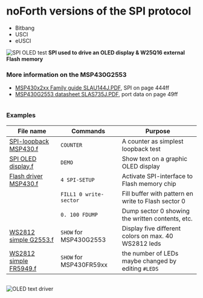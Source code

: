 # noForth versions of the SPI protocol

- Bitbang
- USCI
- eUSCI

![SPI OLED test](https://user-images.githubusercontent.com/11397265/120072220-fbf7a080-c092-11eb-9faf-abe96bc6d1c5.jpg)
****SPI used to drive an OLED display & W25Q16 external Flash memory****

### More information on the MSP430G2553

- [MSP430x2xx Family guide SLAU144J.PDF](https://www.ti.com/lit/ug/slau144j/slau144j.pdf), SPI on page 444ff  
- [MSP430G2553 datasheet SLAS735J.PDF](https://www.ti.com/lit/ds/symlink/msp430g2553.pdf), port data on page 49ff  

```
```

### Examples

| File name | Commands | Purpose |  
| ------------------- | ------------------- | ---------------------- |
| [SPI-loopback MSP430.f](https://github.com/embeddingforth/Communication-protocols/blob/main/SPI/MSP430/noForth/SPI-loopback%20msp430.F)  | `COUNTER` | A counter as simplest loopback test |
| [SPI OLED display.f](https://github.com/embeddingforth/Communication-protocols/blob/main/SPI/MSP430/noForth/SPI%20OLED%20display.f)     | `DEMO`    | Show text on a graphic OLED display |
| [Flash driver MSP430.f](https://github.com/embeddingforth/Communication-protocols/blob/main/SPI/MSP430/noForth/Flash%20driver%20MSP430.f)    | `4 SPI-SETUP`| Activate SPI-interface to Flash memory chip| 
|                        | `FILL1 0 write-sector` | Fill buffer with pattern en write to Flash sector 0 |  
|                        | `0. 100 FDUMP` |  Dump sector 0 showing the written contents, etc. |
| [WS2812 simple G2553.f](https://github.com/embeddingforth/Communication-protocols/blob/main/SPI/MSP430/noForth/WS2812%20simple%20G2553.f)    | `SHOW` for MSP430G2553  | Display five different colors on max. 40 WS2812 leds |
| [WS2812 simple FR5949.f](https://github.com/embeddingforth/Communication-protocols/blob/main/SPI/MSP430/noForth/WS2812%20simple%20FR5949.f)   | `SHOW` for MSP430FR59xx | the number of LEDs maybe changed by editing `#LEDS` |

```
```
![OLED text driver](https://user-images.githubusercontent.com/11397265/127749756-870cfe0c-ceed-4b74-9379-a400e31282f2.jpg)
